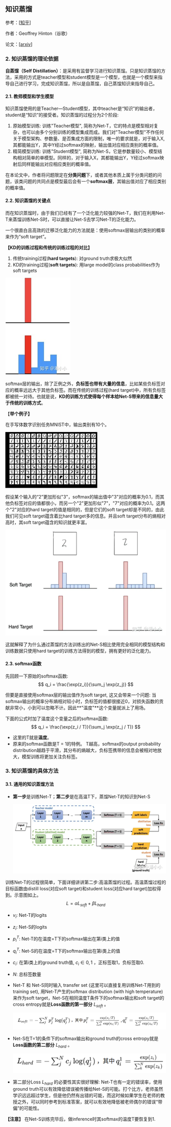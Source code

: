 ## 知识蒸馏

参考：[[知乎](https://zhuanlan.zhihu.com/p/102038521)]

作者：Geoffrey Hinton（谷歌）

论文：[[arxiv](https://arxiv.org/pdf/1503.02531.pdf)]

### 2. 知识蒸馏的理论依据

**自蒸馏（Self Distillation）**：是采用有监督学习进行知识蒸馏。只是知识蒸馏的方法，采用的方式是teacher模型和student模型是一个模型，也就是一个模型来指导自己进行学习，完成知识蒸馏，所以是自蒸馏，自己蒸馏知识来指导自己。

#### 2.1. 教师模型和学生模型

知识蒸馏使用的是Teacher—Student模型，其中teacher是“知识”的输出者，student是“知识”的接受者。知识蒸馏的过程分为2个阶段:

1. 原始模型训练: 训练"Teacher模型", 简称为Net-T，它的特点是模型相对复杂，也可以由多个分别训练的模型集成而成。我们对"Teacher模型"不作任何关于模型架构、参数量、是否集成方面的限制，唯一的要求就是，对于输入X, 其都能输出Y，其中Y经过softmax的映射，输出值对应相应类别的概率值。
2. 精简模型训练: 训练"Student模型", 简称为Net-S，它是参数量较小、模型结构相对简单的单模型。同样的，对于输入X，其都能输出Y，Y经过softmax映射后同样能输出对应相应类别的概率值。

在本论文中，作者将问题限定在**分类问题**下，或者其他本质上属于分类问题的问题，该类问题的共同点是模型最后会有一个**softmax层**，其输出值对应了相应类别的概率值。

#### 2.2. 知识蒸馏的关键点

而在知识蒸馏时，由于我们已经有了一个泛化能力较强的Net-T，我们在利用Net-T来蒸馏训练Net-S时，可以直接让Net-S去学习Net-T的泛化能力。

一个很直白且高效的迁移泛化能力的方法就是：使用softmax层输出的类别的概率来作为“soft target”。

**【KD的训练过程和传统的训练过程的对比】**

1. 传统training过程(**hard targets**): 对ground truth求极大似然
2. KD的training过程(**soft targets**): 用large model的class probabilities作为soft targets

![img](./pic/v2-29a851c6fa9cc809e51ce738abbec2ce_720w.webp)

softmax层的输出，除了正例之外，**负标签也带有大量的信息**，比如某些负标签对应的概率远远大于其他负标签。而在传统的训练过程(hard target)中，所有负标签都被统一对待。也就是说，**KD的训练方式使得每个样本给Net-S带来的信息量大于传统的训练方式**。

【**举个例子】**

在手写体数字识别任务MNIST中，输出类别有10个。

![img](./pic/v2-3d77281f38df62990c47d606dd581ee2_720w.webp)

假设某个输入的“2”更加形似"3"，softmax的输出值中"3"对应的概率为0.1，而其他负标签对应的值都很小，而另一个"2"更加形似"7"，"7"对应的概率为0.1。这两个"2"对应的hard target的值是相同的，但是它们的soft target却是不同的，由此我们可见soft target蕴含着比hard target多的信息。并且soft target分布的熵相对高时，其soft target蕴含的知识就更丰富。

![img](./pic/v2-a9e90626c5ac6f64a7e04c89f6ce3013_720w.webp)

这就解释了为什么通过蒸馏的方法训练出的Net-S相比使用完全相同的模型结构和训练数据只使用hard target的训练方法得到的模型，拥有更好的泛化能力。

#### 2.3. softmax函数

先回顾一下原始的softmax函数:
$$
q_i = \frac{\exp(z_i)}{\sum_j \exp(z_j)}
$$


但要是直接使用softmax层的输出值作为soft target, 这又会带来一个问题: 当softmax输出的概率分布熵相对较小时，负标签的值都很接近0，对损失函数的贡献非常小，小到可以忽略不计。因此**"温度"**这个变量就派上了用场。

下面的公式时加了温度这个变量之后的softmax函数:
$$
q_i = \frac{\exp(z_i / T)}{\sum_j \exp(z_j / T)}
$$


- 这里的T就是**温度**。
- 原来的softmax函数是T = 1的特例。 T越高，softmax的output probability distribution越趋于平滑，其分布的熵越大，负标签携带的信息会被相对地放大，模型训练将更加关注负标签。

### 3. 知识蒸馏的具体方法

#### 3.1. 通用的知识蒸馏方法

- **第一步**是训练Net-T；**第二步**是在高温T下，蒸馏Net-T的知识到Net-S

  ![img](./pic/v2-d01f5142d06aa27bc5e207831b5131d9_720w.webp)

训练Net-T的过程很简单，下面详细讲讲第二步:高温蒸馏的过程。高温蒸馏过程的目标函数由distill loss(对应soft target)和student loss(对应hard target)加权得到。示意图如上。
$$
L = \alpha L_{soft} + \beta L_{hard}
$$

- $v_i$: Net-T的logits

- $z_i$: Net-S的logits

- $p_i^T$: Net-T的在温度=T下的softmax输出在第i类上的值

- $q_i^T$: Net-S的在温度=T下的softmax输出在第i类上的值

- $c_i$: 在第i类上的ground truth值, $c_i \in {0,1}$ ，正标签取1，负标签取0.

- $N$: 总标签数量

- Net-T 和 Net-S同时输入 transfer set (这里可以直接复用训练Net-T用到的training set), 用Net-T产生的softmax distribution (with high temperature) 来作为soft target，Net-S在相同温度T条件下的softmax输出和soft target的cross entropy就是**Loss函数的第一部分** $L_{soft}$ 。

  ![image-20221222205545510](./pic/image-20221222205545510.png)

- Net-S在T=1的条件下的softmax输出和ground truth的cross entropy就是**Loss函数的第二部分** $L_{hard}$ 。

  ![image-20221222210321280](./pic/image-20221222210321280.png)

- 第二部分Loss $L_{hard}$ 的必要性其实很好理解: Net-T也有一定的错误率，使用ground truth可以有效降低错误被传播给Net-S的可能。打个比方，老师虽然学识远远超过学生，但是他仍然有出错的可能，而这时候如果学生在老师的教授之外，可以同时参考到标准答案，就可以有效地降低被老师偶尔的错误“带偏”的可能性。

**【注意】** 在Net-S训练完毕后，做inference时其softmax的温度T要恢复到1.